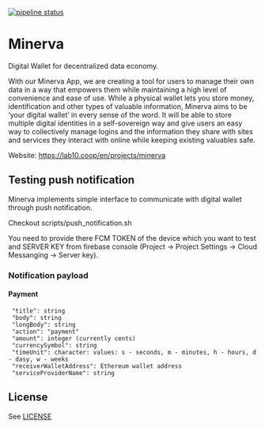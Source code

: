 [![pipeline status](https://code.lab10.io/graz/10-Minerva/minerva/badges/master/pipeline.svg)](https://code.lab10.io/graz/10-Minerva/minerva/commits/master)


# Minerva


Digital Wallet for decentralized data economy.

With our Minerva App, we are creating a tool for users to manage their own data in a way that empowers them while maintaining a high level of convenience and ease of use. While a physical wallet lets you store money, identification and other types of valuable information, Minerva aims to be ‘your digital wallet’ in every sense of the word. It will be able to store multiple digital identities in a self-sovereign way and give users an easy way to collectively manage logins and the information they share with sites and services they interact with online while keeping existing valuables safe.

Website: https://lab10.coop/en/projects/minerva


## Testing push notification

Minerva implements simple interface to communicate with digital wallet through push notification.

Checkout scripts/push_notification.sh

You need to provide there FCM TOKEN of the device which you want to test and SERVER KEY from firebase console (Project -> Project Settings -> Cloud Messanging -> Server key).

### Notification payload

#### Payment 

	 "title": string
     "body": string
	 "longBody": string
     "action": "payment"
     "amount": integer (currently cents)
	 "currencySymbol": string
	 "timeUnit": character: values: s - seconds, m - minutes, h - hours, d - dasy, w - weeks
	 "receiverWalletAddress": Ethereum wallet address
	 "serviceProviderName": string

## License ##

See [LICENSE](LICENSE)
